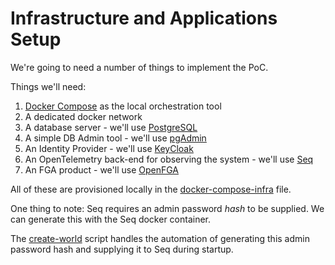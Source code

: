 # Infrastructure and Applications Setup

We're going to need a number of things to implement the PoC. 

Things we'll need:

1. [Docker Compose](https://docs.docker.com/compose/) as the local orchestration tool
2. A dedicated docker network
3. A database server - we'll use [PostgreSQL](https://www.postgresql.org/)
4. A simple DB Admin tool - we'll use [pgAdmin](https://www.pgadmin.org/)
5. An Identity Provider - we'll use [KeyCloak](https://www.keycloak.org/)
6. An OpenTelemetry back-end for observing the system - we'll use [Seq](https://datalust.co/seq)
7. An FGA product - we'll use [OpenFGA](https://openfga.dev/)

All of these are provisioned locally in the [docker-compose-infra](../docker-compose-infra.yml) file.

One thing to note: Seq requires an admin password _hash_ to be supplied. We can generate this with the Seq docker container.

The [create-world](../create-world.sh) script handles the automation of generating this admin password hash and supplying it to Seq during startup.